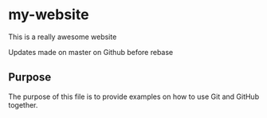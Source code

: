 # my-website

This is a really awesome website

Updates made on master on Github before rebase

## Purpose

The purpose of this file is to provide examples on how to use Git and GitHub together.